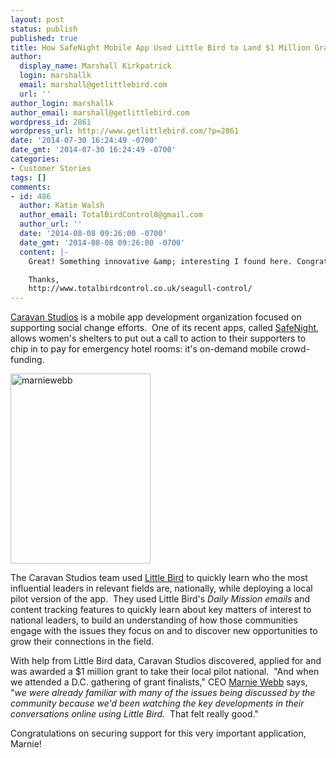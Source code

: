 ```yaml
---
layout: post
status: publish
published: true
title: How SafeNight Mobile App Used Little Bird to Land $1 Million Grant
author:
  display_name: Marshall Kirkpatrick
  login: marshallk
  email: marshall@getlittlebird.com
  url: ''
author_login: marshallk
author_email: marshall@getlittlebird.com
wordpress_id: 2861
wordpress_url: http://www.getlittlebird.com/?p=2861
date: '2014-07-30 16:24:49 -0700'
date_gmt: '2014-07-30 16:24:49 -0700'
categories:
- Customer Stories
tags: []
comments:
- id: 486
  author: Katie Walsh
  author_email: TotalBirdControl8@gmail.com
  author_url: ''
  date: '2014-08-08 09:26:00 -0700'
  date_gmt: '2014-08-08 09:26:00 -0700'
  content: |-
    Great! Something innovative &amp; interesting I found here. Congratulation to all you guys, it's been really great to be here. Keep sharing!

    Thanks,
    http://www.totalbirdcontrol.co.uk/seagull-control/
---
```

<div><a href="http://www.caravanstudios.org/">Caravan Studios</a> is a mobile app development organization focused on supporting social change efforts.  One of its recent apps, called <a href="http://www.caravanstudios.org/#!safenight/cfvg">SafeNight</a>, allows women's shelters to put out a call to action to their supporters to chip in to pay for emergency hotel rooms: it's on-demand mobile crowd-funding.</div>
<div>
<p><a href="http://www.getlittlebird.com/wp-content/uploads/2014/07/marniewebb.jpg"><img class="alignright size-full wp-image-2862" alt="marniewebb" src="http://www.getlittlebird.com/wp-content/uploads/2014/07/marniewebb.jpg" width="224" height="304" /></a></p>
<p>The Caravan Studios team used <a href="http://getlittlebird.com">Little Bird</a> to quickly learn who the most influential leaders in relevant fields are, nationally, while deploying a local pilot version of the app.  They used Little Bird's <em>Daily Mission emails</em> and content tracking features to quickly learn about key matters of interest to national leaders, to build an understanding of how those communities engage with the issues they focus on and to discover new opportunities to grow their connections in the field.</p>
<p>With help from Little Bird data, Caravan Studios discovered, applied for and was awarded a $1 million grant to take their local pilot national.  "And when we attended a D.C. gathering of grant finalists," CEO <a href="https://twitter.com/webb">Marnie Webb</a> says, "<em>we were already familiar with many of the issues being discussed by the community because we'd been watching the key developments in their conversations online using Little Bird.</em>  That felt really good."</p>
<p>Congratulations on securing support for this very important application, Marnie!</p>
<p>&nbsp;</p>
</div>
